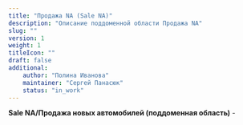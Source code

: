 ```yaml
---
title: "Продажа NA (Sale NA)"
description: "Описание поддоменной области Продажа NA"
slug: ""
version: 1
weight: 1
titleIcon: ""
draft: false
additional:
    author: "Полина Иванова"
    maintainer: "Сергей Панасюк"
    status: "in_work"
---
```


**Sale NA/Продажа новых автомобилей (поддоменная область)** - 